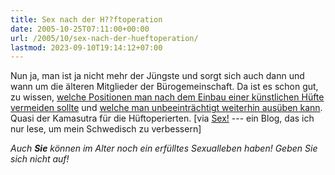 ```yaml
---
title: Sex nach der H??ftoperation
date: 2005-10-25T07:11:00+00:00
url: /2005/10/sex-nach-der-hueftoperation/
lastmod: 2023-09-10T19:14:12+07:00
---
```

Nun ja, man ist ja nicht mehr der Jüngste und sorgt sich auch dann und wann um die älteren Mitglieder der Bürogemeinschaft. Da ist es schon gut, zu wissen, [welche Positionen man nach dem Einbau einer künstlichen Hüfte vermeiden sollte][1] und [welche man unbeeinträchtigt weiterhin ausüben kann][2]. Quasi der Kamasutra für die Hüftoperierten. [via [Sex!][3] --- ein Blog, das ich nur lese, um mein Schwedisch zu verbessern]

_Auch **Sie** können im Alter noch ein erfülltes Sexualleben haben! Geben Sie sich nicht auf!_

 [1]: http://www.aboutjoints.com/patientinfo/topics/sexualconcerns/avoidpositions.html
 [2]: http://www.aboutjoints.com/patientinfo/topics/sexualconcerns/approvedpositions.htm
 [3]: http://sexornot.blogspot.com/2005/10/sex-efter-hftledsoperationen.html
